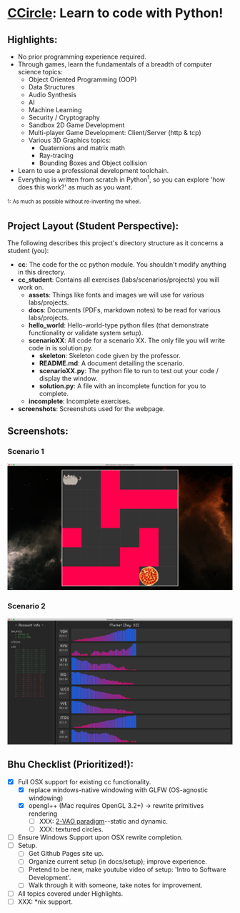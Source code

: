 # [CCircle](index.md): Learn to code with Python!

## Highlights:
* No prior programming experience required.
* Through games, learn the fundamentals of a breadth of computer science topics:
  * Object Oriented Programming (OOP)
  * Data Structures
  * Audio Synthesis
  * AI
  * Machine Learning
  * Security / Cryptography 
  * Sandbox 2D Game Development
  * Multi-player Game Development: Client/Server (http & tcp)
  * Various 3D Graphics topics:
    * Quaternions and matrix math
    * Ray-tracing
    * Bounding Boxes and Object collision
* Learn to use a professional development toolchain.
* Everything is written from scratch in Python<sup>1</sup>, 
    so you can explore 'how does this work?' as much as you want.
  
<sup>1: As much as possible without re-inventing the wheel.<sup>

## Project Layout (Student Perspective):
The following describes this project's directory structure as it concerns a student (you):
* **cc**: The code for the cc python module. You shouldn't modify anything in this directory.
* **cc_student**: Contains all exercises (labs/scenarios/projects) you will work on.
  * **assets**: Things like fonts and images we will use for various labs/projects.
  * **docs**: Documents (PDFs, markdown notes) to be read for various labs/projects.
  * **hello_world**: Hello-world-type python files (that demonstrate functionality or validate system setup).
  * **scenarioXX**: All code for a scenario XX. The only file you will write code in is solution.py.
    * **skeleton**: Skeleton code given by the professor.
    * **README.md**: A document detailing the scenario. 
    * **scenarioXX.py**: The python file to run to test out your code / display the window.
    * **solution.py**: A file with an incomplete function for you to complete. 
  * **incomplete**: Incomplete exercises.
* **screenshots**: Screenshots used for the webpage.

## Screenshots:
### Scenario 1
![](cc/screenshots/scenario01_easy.png)
### Scenario 2
![](cc/screenshots/scenario02.png)


## Bhu Checklist (Prioritized!):
- [x] Full OSX support for existing cc functionality.
    - [x] replace windows-native windowing with GLFW (OS-agnostic windowing)
    - [x] opengl++ (Mac requires OpenGL 3.2+) -> rewrite primitives rendering
        - [ ] XXX: [2-VAO paradigm](https://stackoverflow.com/a/8923298)--static and dynamic.
        - [ ] XXX: textured circles.
- [ ] Ensure Windows Support upon OSX rewrite completion.
- [ ] Setup.
    - [ ] Get Github Pages site up.
    - [ ] Organize current setup (in docs/setup); improve experience.
    - [ ] Pretend to be new, make youtube video of setup: 'Intro to Software Development'.
    - [ ] Walk through it with someone, take notes for improvement.
- [ ] All topics covered under Highlights.
- [ ] XXX: *nix support.
